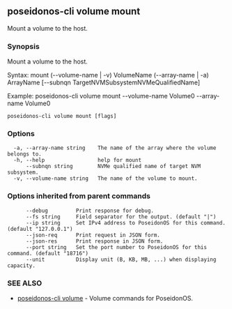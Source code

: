 ## poseidonos-cli volume mount

Mount a volume to the host.

### Synopsis


Mount a volume to the host.

Syntax:
	mount (--volume-name | -v) VolumeName (--array-name | -a) ArrayName
	[--subnqn TargetNVMSubsystemNVMeQualifiedName]

Example: 
	poseidonos-cli volume mount --volume-name Volume0 --array-name Volume0
	
         

```
poseidonos-cli volume mount [flags]
```

### Options

```
  -a, --array-name string    The name of the array where the volume belongs to.
  -h, --help                 help for mount
      --subnqn string        NVMe qualified name of target NVM subsystem.
  -v, --volume-name string   The name of the volume to mount.
```

### Options inherited from parent commands

```
      --debug         Print response for debug.
      --fs string     Field separator for the output. (default "|")
      --ip string     Set IPv4 address to PoseidonOS for this command. (default "127.0.0.1")
      --json-req      Print request in JSON form.
      --json-res      Print response in JSON form.
      --port string   Set the port number to PoseidonOS for this command. (default "18716")
      --unit          Display unit (B, KB, MB, ...) when displaying capacity.
```

### SEE ALSO

* [poseidonos-cli volume](poseidonos-cli_volume.md)	 - Volume commands for PoseidonOS.

